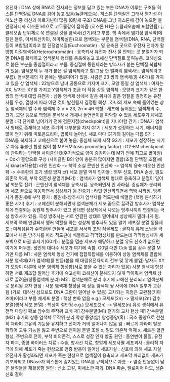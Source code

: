 유전자 : DNA 상에 RNA로 전사되는 정보를 담고 있는 부분
DNA가 이루는 구조들
	히스톤 단백질로 DNA를 감아 놓고 있음(뉴클레오솜). 히스톤 단백질은 그래서 염기성 아미노산 중 리신과 아르기닌이 많음 (8량체 구조) DNA를 그냥 히스톤에 감아 놓으면 불안정하니까 히스톤 H1으로 고무줄같이 잡아줌 (히스톤 H1은 뉴클레오솜에 포함안됨) 뉴클레오솜 단위체로 쭉 연결된 것을 염색사(간기)라고 부름. 핵 속에서 염기성 염색약(메틸렌 블루, 아세트산카민, 헤마톡실린)으로 염색되는 부분을 염색질(DNA, RNA, 단백질 등이 포함됨)이라고 함
		진정염색질(Euchromatin) : 덜 응축된 곳으로 유전자 전자가 활방함
		이질염색질(Heterochromatin) : 응축되서 유전자 전사 잘 안되는 곳
	분열기가 되면 DNA를 복제하고 염색분체 형태롤 응축해놓고 코헤신 단백질로 붙여놓음. 코헤신으로 붙은 부분을 중심절이라고 부름. 중심절에 동원체라는 방추사가 붙는 단백질 복합체가 있음. 염색분체 두 개가 붙은 걸 염색체라고 함(그냥 한 벌짜리 염색사도 염색체라고 부름). 염색분체의 각 끝에는 텔로미어가 있음.
	사람은 23 쌍의 염색체(총 46개)를 가지고 있음
		상 염색체 : 22쌍으로 남녀 공통으로 가지며 크기, 모양 동일
		성 염색체 : 여자는 XX, 남자는 XY를 가지고 Y염색체가 조금 더 작음
	상동 염색체 : 모양과 크기가 같은 한 쌍의 염색체
	대립 유전자 : 삼동 염색체 상에서 같은 위치에 같은 형질을 결정하는 유전자들
		우성, 열성에 따라 어떤 것이 발현될지 결정됨
	핵상 : 하나의 세포 속에 들어있는 상동 염색체의 벌 수와 염색체 수
		n = 23, 2n = 46
	핵형 : 세포에 들어있는 염색체의 수, 크기, 모양 등으로 핵형을 분석해서 개체나 돌연변이를 파악할 수 있음
세포주기
	체세포 분열 : 각 단계로 넘어가기 전에 검문지점(checkpoint)을 지나야함
		간기 : DNA가 염색사 형태로 존재하고 세포 주기의 대부분을 차지
			G1기 : 세포가 성장하는 시기, 에너지를 많이 얻기 위해 미토콘드리아, 엽록체 늘어남. 세포 마다 G1기의 길이는 다름
			S기 : DNA를 복제하고 코헤신으로 붙여 놓음. 중심체 복제 시작
			G2기 : 세포가 성장하는 시기로 자유 튜불린 합성 많이 함
				MPF(Mitosis promoting factor) : G2->M checkpoint에 관여하는 단백질
					사이클린 B(주기적으로 양이 증감하는데 M기 전에 최고로 많아짐) + Cdk1 결합으로 구성 (사이클린 B의 양이 충분히 많아지면 결합(조절 단백질 조절)해서 kinase작용함)
						라민 인산화 -> 핵막 소실
						콘덴신 인산화 -> 염색체 응축
						미오신 인산화 -> 수축환의 조기 생성 방지
					cf) 세포 분열 억제 인자들 : 외부 신호, DNA 손상, 밀도 의존적 억제, 부착 의존성
		분열기(M기) : 염색사가 염색체 형태로 응축하고 분열이 일어남
			핵분열
				전기 : 콘덴신이 염색체를 응축시킴. 응축되면서 인 사라짐. 중심체가 분리되어 세포 끝으로 이동하면서 성상체가 됨
				전중기 : 라민 인산화되면서 핵막 사라짐. 방추사가 동원체에 부착
				중기 : 동원체-방추사가 염색체를 적도판에 배열함 (핵형 분석하기 좋은 시기)
				후기 : 코헤신이 분해되면서 염색분체가 세포 끝으로 끌려감
					방추사가 염색분체에 연결되는 동원체 방추사가 있고 반대편 성상체에서 나오는 방추사끼리 연결되는 극성 방추사가 있음. 극성 방추사는 서로 연결된 상태로 밀어내서 성상체가 밀려나게 됨. 세포막 쪽에 연결되서 앵커 역할을 하는 성상체 방추사도 있음
				말기
			세포질 분열
				동물세포 : 미세섬유가 수축환을 만들어 세포를 서서히 조임
				식물세포 : 골지체 유래 소낭을 극모에서 나온 방추사를 따라 적도판에 배열하고 격막형성체를 만드는데 격막형성체가 세포벽으로 바뀜
		휴지기(G0기) : 분열을 멈춘 세포가 해당하고 분열 유도 신호가 없으면 여기에 머무름. 성인의 대다수 세포가 여기에 속함. G0일 때만 Cdk 없음
	감수 분열
		M기만 다름
			M1 : 사분 염색체 형성
				전기에 접합복합체를 이용하여 상동 염색체를 결합해 사분 염색체(2가 염색체)를 만듬(붙을 때 대립유전자끼리 전부 맞 닿게 붙임) 남자도 XY가 모양이 다른데 사분 염색체 형성함(서로 붙을 수 있는 자리가 있음) 사분 염색체 형성하면 서로 재조합 일어남
				후기에 슈고신이 코헤신이 분해되지 않게 막아줘서 염색체 상태로 끌려옴(상동염색체 분리)
			M2 : 염색분체로 분리
				후기에 코헤신 분리되고 염색분체로 분리됨
		교차 현상 : 사분 염색체 형성될 때 상동 염색체 쌍 사이에 DNA 일부가 교환됨 (가로, 대각선 상으로도 DNA 교환이 일어날 수 있음) 교차되는 지점은 교환점(키아즈마)이라고 부름
체세포 분열 : 핵상 변화 없음
	e.g.) 모세포(2n) -> 딸세포(2n)
감수 분열(생식 세포 분열) : 핵상이 절반됨
	e.g.) 모세포(2n) -> 딸세포(n)
유성 생식에서 유전적 다양성 확보
	암수의 무작위 교배
	제1 감수분열(M1) 전기의 교차 현상
	제1 감수분열(M2) 후기의 상동 염색체 무작위 분리
악성 종양(암)
	양성종양(혹) : 국소 종양으로 천천히 자라며 고유의 기능을 유지하고 전이가 거의 일어나지 않음
	암 : 빠르게 자라며 탈분화되어 고유 기능을 잃고 주변으로 전이됨
		분열 조절 x, 밀도 의존적 억제 x, 새로운 혈관 형성, 주변으로 전이, 부착 비의존적, 스스로 성장 인자 방출
		원인 : 돌연변이 물질, 유전자 파괴, 종양 바이러스
		치료 : 수술, 방사선 치료, 항암제
		세포사멸
			세포괴사 : 물리적 자극에 의해 세포가 죽는 현상으로 염증 반응이 일어남
			세포자살 : 신호에 의해 세포 자살 유전자가 활성화되면 세포가 죽는 현상으로 염색질이 응축되고 세포막 파괴없이 세포가 기포화되고 DNase가 히스톤에 감겨있는 DNA를 규칙적으로 자름 -> 염증 반응없이 남은 물질들을 재활용함
				원인 : 산소 고갈, 미세소관 파괴, DNA 파손, 텔로미어 마모, 생존 신호 결여